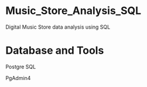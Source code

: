 # Music_Store_Analysis_SQL
Digital Music Store data analysis using SQL

# Database and Tools
Postgre SQL

PgAdmin4
